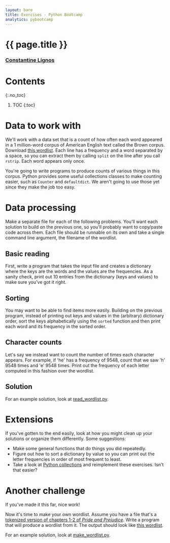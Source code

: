 ```yaml
---
layout: bare
title: Exercises - Python Bootcamp
analytics: pybootcamp
---
```

<div class="titleblock">
  <h1>{{ page.title }}</h1>
  <h3><a href="..">Constantine Lignos</a></h3>
</div>

# Contents
{:.no_toc}
1. TOC
{:toc}

# Data to work with

We'll work with a data set that is a count of how often each word
appeared in a 1 million-word corpus of American English text called
the Brown corpus. Download [this
wordlist](../examples/brown_wordlist.txt). Each line has a frequency
and a word separated by a space, so you can extract them by calling
`split` on the line after you call `rstrip`. Each word appears only
once.

You're going to write programs to produce counts of various things in
this corpus. Python provides some useful collections classes to make
counting easier, such as `Counter` and `defaultdict`. We aren't going
to use those yet since they make the job too easy.

# Data processing

Make a separate file for each of the following problems. You'll want
each solution to build on the previous one, so you'll probably want to
copy/paste code across them. Each file should be runnable on its own
and take a single command line argument, the filename of the wordlist.

## Basic reading

First, write a program that takes the input file and creates a
dictionary where the keys are the words and the values are the
frequencies. As a sanity check, print out 10 entries from the
dictionary (keys and values) to make sure you've got it right.

## Sorting

You may want to be able to find items more easily. Building on the
previous program, instead of printing out keys and values in the
(arbitrary) dictionary order, sort the keys alphabetically using the
`sorted` function and then print each word and its frequency in the
sorted order.

## Character counts

Let's say we instead want to count the number of times each character
appears. For example, if 'he' has a frequency of 9548, count that we
saw 'h' 9548 times and 'e' 9548 times. Print out the frequency of each
letter computed in this fashion over the wordlist.

## Solution

For an example solution, look at
[read_wordlist.py](../examples/read_wordlist.py).


# Extensions

If you've gotten to the end easily, look at how you might clean up
your solutions or organize them differently. Some suggestions:

- Make some general functions that do things you did repeatedly.
- Figure out how to sort a dictionary by value so you can print out
  the letter frequencies in order of most frequent to least.
- Take a look at [Python
collections](http://docs.python.org/2/library/collections.html) and
reimplement these exercises. Isn't that easier?

# Another challenge

If you've made it this far, nice work!

Now it's time to make your own wordlist. Assume you have a file that's
a [tokenized version of chapters 1-2 of _Pride and
Prejudice_](../examples/pp_ch1-2_tokenized.txt). Write a program that
will produce a wordlist from it. The output should look like [this
wordlist](../examples/pp_ch1-2_wordlist.txt).

For an example solution, look at
[make_wordlist.py](../examples/make_wordlist.py).
